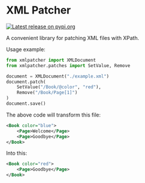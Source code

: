 # XML Patcher

[![Latest release on pypi.org](https://img.shields.io/pypi/v/xmlpatcher.svg)](https://pypi.org/project/xmlpatcher/)

A convenient library for patching XML files with XPath.

Usage example:

```python
from xmlpatcher import XMLDocument
from xmlpatcher.patches import SetValue, Remove

document = XMLDocument("./example.xml")
document.patch(
    SetValue("/Book/@color", "red"),
    Remove("/Book/Page[1]")
)
document.save()
```

The above code will transform this file:

```xml
<Book color="blue">
    <Page>Welcome</Page>
    <Page>Goodbye</Page>
</Book>
```

Into this:

```xml
<Book color="red">
    <Page>Goodbye</Page>
</Book>
```
